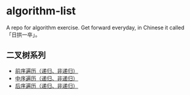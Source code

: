 # algorithm-list
A repo for algorithm exercise. Get forward everyday, in Chinese it called 「日拱一卒」。

## 二叉树系列

- [前序遍历（递归、非递归）](https://github.com/monster1935/algorithm-list/blob/main/binary-tree/%E4%BA%8C%E5%8F%89%E6%A0%91%E7%9A%84%E5%89%8D%E5%BA%8F%E9%81%8D%E5%8E%86.js)
- [中序遍历（递归、非递归）](https://github.com/monster1935/algorithm-list/blob/main/binary-tree/%E4%BA%8C%E5%8F%89%E6%A0%91%E7%9A%84%E4%B8%AD%E5%BA%8F%E9%81%8D%E5%8E%86.js)
- [后序遍历（递归、非递归）](https://github.com/monster1935/algorithm-list/blob/main/binary-tree/%E4%BA%8C%E5%8F%89%E6%A0%91%E7%9A%84%E5%90%8E%E5%BA%8F%E9%81%8D%E5%8E%86.js)